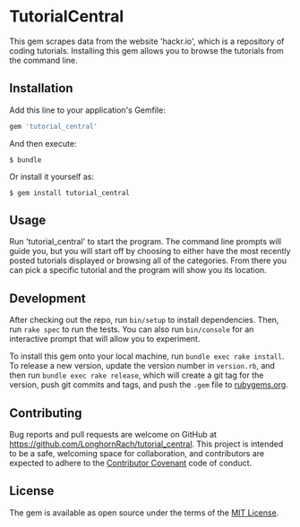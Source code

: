# TutorialCentral

This gem scrapes data from the website 'hackr.io', which is a repository of coding tutorials. Installing this gem allows you to browse the tutorials from the command line.

## Installation

Add this line to your application's Gemfile:

```ruby
gem 'tutorial_central'
```

And then execute:

    $ bundle

Or install it yourself as:

    $ gem install tutorial_central

## Usage

Run 'tutorial_central' to start the program. The command line prompts will guide you, but you will start off by choosing to either have the most recently posted tutorials displayed or browsing all of the categories. From there you can pick a specific tutorial and the program will show you its location.

## Development

After checking out the repo, run `bin/setup` to install dependencies. Then, run `rake spec` to run the tests. You can also run `bin/console` for an interactive prompt that will allow you to experiment.

To install this gem onto your local machine, run `bundle exec rake install`. To release a new version, update the version number in `version.rb`, and then run `bundle exec rake release`, which will create a git tag for the version, push git commits and tags, and push the `.gem` file to [rubygems.org](https://rubygems.org).

## Contributing

Bug reports and pull requests are welcome on GitHub at https://github.com/LonghornRach/tutorial_central. This project is intended to be a safe, welcoming space for collaboration, and contributors are expected to adhere to the [Contributor Covenant](http://contributor-covenant.org) code of conduct.


## License

The gem is available as open source under the terms of the [MIT License](http://opensource.org/licenses/MIT).

